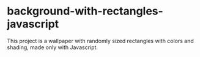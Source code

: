 # background-with-rectangles-javascript
This project is a wallpaper with randomly sized rectangles with colors and shading, made only with Javascript.
